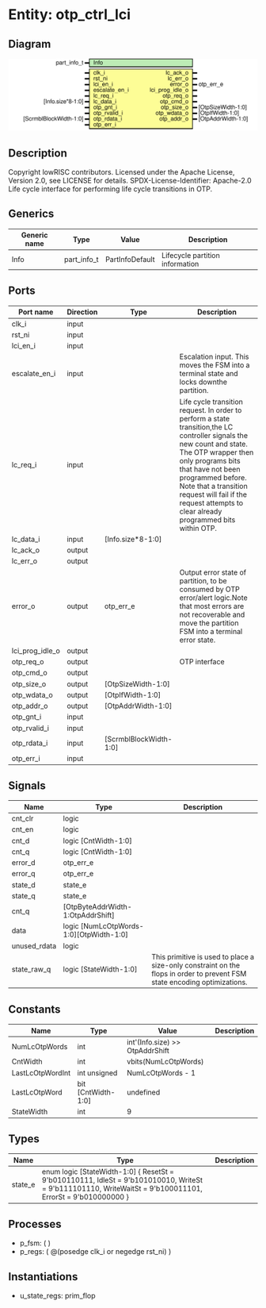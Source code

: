 # Entity: otp_ctrl_lci

## Diagram

![Diagram](otp_ctrl_lci.svg "Diagram")
## Description

Copyright lowRISC contributors.
 Licensed under the Apache License, Version 2.0, see LICENSE for details.
 SPDX-License-Identifier: Apache-2.0
 Life cycle interface for performing life cycle transitions in OTP.
 
## Generics

| Generic name | Type        | Value           | Description                      |
| ------------ | ----------- | --------------- | -------------------------------- |
| Info         | part_info_t | PartInfoDefault | Lifecycle partition information  |
## Ports

| Port name       | Direction | Type                   | Description                                                                                                                                                                                                                                                                                                           |
| --------------- | --------- | ---------------------- | --------------------------------------------------------------------------------------------------------------------------------------------------------------------------------------------------------------------------------------------------------------------------------------------------------------------- |
| clk_i           | input     |                        |                                                                                                                                                                                                                                                                                                                       |
| rst_ni          | input     |                        |                                                                                                                                                                                                                                                                                                                       |
| lci_en_i        | input     |                        |                                                                                                                                                                                                                                                                                                                       |
| escalate_en_i   | input     |                        | Escalation input. This moves the FSM into a terminal state and locks downthe partition.                                                                                                                                                                                                                               |
| lc_req_i        | input     |                        | Life cycle transition request. In order to perform a state transition,the LC controller signals the new count and state. The OTP wrapper then only programs bits that have not been programmed before. Note that a transition request will fail if the request attempts to clear already programmed bits within OTP.  |
| lc_data_i       | input     | [Info.size*8-1:0]      |                                                                                                                                                                                                                                                                                                                       |
| lc_ack_o        | output    |                        |                                                                                                                                                                                                                                                                                                                       |
| lc_err_o        | output    |                        |                                                                                                                                                                                                                                                                                                                       |
| error_o         | output    | otp_err_e              | Output error state of partition, to be consumed by OTP error/alert logic.Note that most errors are not recoverable and move the partition FSM into a terminal error state.                                                                                                                                            |
| lci_prog_idle_o | output    |                        |                                                                                                                                                                                                                                                                                                                       |
| otp_req_o       | output    |                        | OTP interface                                                                                                                                                                                                                                                                                                         |
| otp_cmd_o       | output    |                        |                                                                                                                                                                                                                                                                                                                       |
| otp_size_o      | output    | [OtpSizeWidth-1:0]     |                                                                                                                                                                                                                                                                                                                       |
| otp_wdata_o     | output    | [OtpIfWidth-1:0]       |                                                                                                                                                                                                                                                                                                                       |
| otp_addr_o      | output    | [OtpAddrWidth-1:0]     |                                                                                                                                                                                                                                                                                                                       |
| otp_gnt_i       | input     |                        |                                                                                                                                                                                                                                                                                                                       |
| otp_rvalid_i    | input     |                        |                                                                                                                                                                                                                                                                                                                       |
| otp_rdata_i     | input     | [ScrmblBlockWidth-1:0] |                                                                                                                                                                                                                                                                                                                       |
| otp_err_i       | input     |                        |                                                                                                                                                                                                                                                                                                                       |
## Signals

| Name         | Type                                    | Description                                                                                                                |
| ------------ | --------------------------------------- | -------------------------------------------------------------------------------------------------------------------------- |
| cnt_clr      | logic                                   |                                                                                                                            |
| cnt_en       | logic                                   |                                                                                                                            |
| cnt_d        | logic [CntWidth-1:0]                    |                                                                                                                            |
| cnt_q        | logic [CntWidth-1:0]                    |                                                                                                                            |
| error_d      | otp_err_e                               |                                                                                                                            |
| error_q      | otp_err_e                               |                                                                                                                            |
| state_d      | state_e                                 |                                                                                                                            |
| state_q      | state_e                                 |                                                                                                                            |
| cnt_q        | [OtpByteAddrWidth-1:OtpAddrShift]       |                                                                                                                            |
| data         | logic [NumLcOtpWords-1:0][OtpWidth-1:0] |                                                                                                                            |
| unused_rdata | logic                                   |                                                                                                                            |
| state_raw_q  | logic [StateWidth-1:0]                  | This primitive is used to place a size-only constraint on the flops in order to prevent FSM state encoding optimizations.  |
## Constants

| Name             | Type               | Value                           | Description |
| ---------------- | ------------------ | ------------------------------- | ----------- |
| NumLcOtpWords    | int                | int'(Info.size) >> OtpAddrShift |             |
| CntWidth         | int                | vbits(NumLcOtpWords)            |             |
| LastLcOtpWordInt | int unsigned       | NumLcOtpWords - 1               |             |
| LastLcOtpWord    | bit [CntWidth-1:0] | undefined                       |             |
| StateWidth       | int                | 9                               |             |
## Types

| Name    | Type                                                                                                                                                                                             | Description |
| ------- | ------------------------------------------------------------------------------------------------------------------------------------------------------------------------------------------------ | ----------- |
| state_e | enum logic [StateWidth-1:0] {     ResetSt     = 9'b010110111,     IdleSt      = 9'b101010010,     WriteSt     = 9'b111101110,     WriteWaitSt = 9'b100011101,     ErrorSt     = 9'b010000000   } |             |
## Processes
- p_fsm: (  )
- p_regs: ( @(posedge clk_i or negedge rst_ni) )
## Instantiations

- u_state_regs: prim_flop
